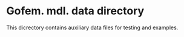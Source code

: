 # Gofem. mdl. data directory

This dicrectory contains auxiliary data files for testing and examples.
